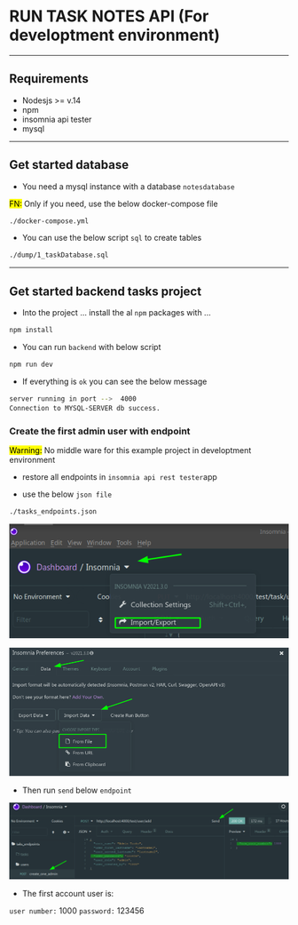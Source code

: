 # RUN TASK NOTES API (For developtment environment)

---

## Requirements

+ Nodesjs >= v.14
+ npm 
+ insomnia api tester
+ mysql

---

## Get started database

+ You need a mysql instance with a database `notesdatabase`

<mark>FN:</mark> Only if you need, use the below docker-compose file

```bash
./docker-compose.yml
```

+ You can use the below script `sql` to create tables 

```bash
./dump/1_taskDatabase.sql
```

---

## Get started backend tasks project

+ Into the project ... install the al `npm` packages with ...

```bash
npm install
```

+ You can run `backend` with below script

```bash
npm run dev
```

+ If everything is `ok` you can see the below message

```bash
server running in port -->  4000
Connection to MYSQL-SERVER db success.
```

### Create the first admin user with endpoint

<mark>Warning:</mark> No middle ware for this example project in developtment environment

+ restore all endpoints in `insomnia api rest tester`app

+ use the below `json file`

```bash
./tasks_endpoints.json
```

![](./readme_images/1.png)

![](./readme_images/2.png)

+ Then run `send` below `endpoint`

![](./readme_images/3.png)

+ The first account user is: 

`user number:` 1000
`password:` 123456





